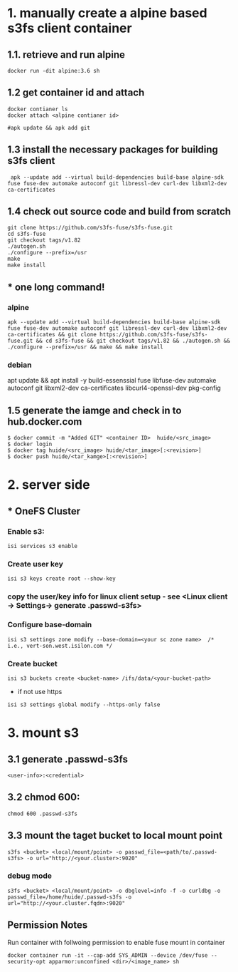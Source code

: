 # 1. manually create a alpine based s3fs client container

## 1.1. retrieve and run alpine
``` docker run -dit alpine:3.6 sh ```

## 1.2 get container id and attach
```
docker contianer ls
docker attach <alpine contianer id>

#apk update && apk add git
```

## 1.3 install the necessary packages for building s3fs client
``` apk --update add --virtual build-dependencies build-base alpine-sdk fuse fuse-dev automake autoconf git libressl-dev curl-dev libxml2-dev ca-certificates```

## 1.4 check out source code and build from scratch
```
git clone https://github.com/s3fs-fuse/s3fs-fuse.git 
cd s3fs-fuse 
git checkout tags/v1.82
./autogen.sh
./configure --prefix=/usr
make
make install 
```

## * one long command!
### alpine
``` 
apk --update add --virtual build-dependencies build-base alpine-sdk fuse fuse-dev automake autoconf git libressl-dev curl-dev libxml2-dev ca-certificates && git clone https://github.com/s3fs-fuse/s3fs-fuse.git && cd s3fs-fuse && git checkout tags/v1.82 && ./autogen.sh && ./configure --prefix=/usr && make && make install 
```
### debian
apt update && apt install -y build-essenssial fuse libfuse-dev automake autoconf git libxml2-dev ca-certificates libcurl4-openssl-dev pkg-config

## 1.5 generate the iamge and check in to hub.docker.com
```
$ docker commit -m "Added GIT" <container ID>  huide/<src_image>
$ docker login
$ docker tag huide/<src_image> huide/<tar_image>[:<revision>]
$ docker push huide/<tar_kamge>[:<revision>]
```

# 2. server side
## * OneFS Cluster
### Enable s3:

  ``` isi services s3 enable ```

### Create user key   

 ``` isi s3 keys create root --show-key ```

### copy the user/key info for linux client setup - see <Linux client → Settings→  generate .passwd-s3fs>

### Configure base-domain

```isi s3 settings zone modify --base-domain=<your sc zone name>  /* i.e., vert-son.west.isilon.com */ ```

### Create bucket

``` isi s3 buckets create <bucket-name> /ifs/data/<your-bucket-path> ```
 
* if not use https

``` isi s3 settings global modify --https-only false ```

# 3. mount s3 
## 3.1 generate .passwd-s3fs
```
<user-info>:<credential>
```  
## 3.2 chmod 600:
```
chmod 600 .passwd-s3fs
```
## 3.3 mount the taget bucket to local mount point
```
s3fs <bucket> <local/mount/point> -o passwd_file=<path/to/.passwd-s3fs> -o url="http://<your.cluster>:9020" 
```
### debug mode
```
s3fs <bucket> <local/mount/point> -o dbglevel=info -f -o curldbg -o passwd_file=/home/huide/.passwd-s3fs -o url="http://<your.cluster.fqdn>:9020"
```  
## Permission Notes
Run container with follwoing permission to enable fuse mount in container
``` 
docker container run -it --cap-add SYS_ADMIN --device /dev/fuse --security-opt apparmor:unconfined <dir>/<image_name> sh 
```
